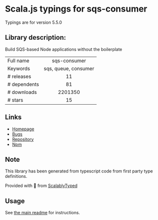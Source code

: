 
# Scala.js typings for sqs-consumer

Typings are for version 5.5.0

## Library description:
Build SQS-based Node applications without the boilerplate

|                    |                 |
| ------------------ | :-------------: |
| Full name          | sqs-consumer |
| Keywords           | sqs, queue, consumer |
| # releases         | 11 |
| # dependents       | 81 |
| # downloads        | 2201350 |
| # stars            | 15 |

## Links
- [Homepage](https://github.com/BBC/sqs-consumer)
- [Bugs](https://github.com/BBC/sqs-consumer/issues)
- [Repository](https://github.com/BBC/sqs-consumer)
- [Npm](https://www.npmjs.com/package/sqs-consumer)
    


## Note
This library has been generated from typescript code from first party type definitions.

Provided with :purple_heart: from [ScalablyTyped](https://github.com/oyvindberg/ScalablyTyped)

## Usage
See [the main readme](../../readme.md) for instructions.


